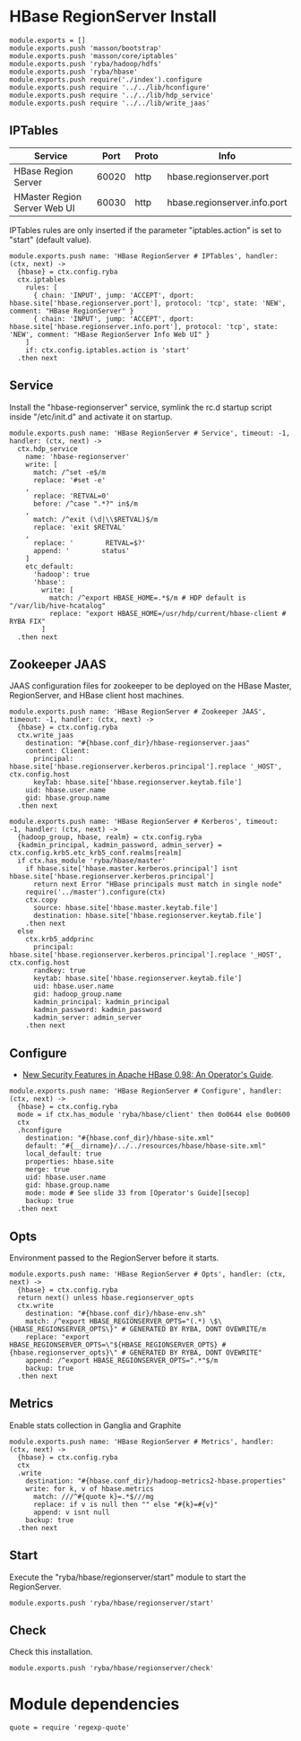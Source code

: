 
# HBase RegionServer Install

    module.exports = []
    module.exports.push 'masson/bootstrap'
    module.exports.push 'masson/core/iptables'
    module.exports.push 'ryba/hadoop/hdfs'
    module.exports.push 'ryba/hbase'
    module.exports.push require('./index').configure
    module.exports.push require '../../lib/hconfigure'
    module.exports.push require '../../lib/hdp_service'
    module.exports.push require '../../lib/write_jaas'

## IPTables

| Service                      | Port  | Proto | Info                         |
|------------------------------|-------|-------|------------------------------|
| HBase Region Server          | 60020 | http  | hbase.regionserver.port      |
| HMaster Region Server Web UI | 60030 | http  | hbase.regionserver.info.port |

IPTables rules are only inserted if the parameter "iptables.action" is set to
"start" (default value).

    module.exports.push name: 'HBase RegionServer # IPTables', handler: (ctx, next) ->
      {hbase} = ctx.config.ryba
      ctx.iptables
        rules: [
          { chain: 'INPUT', jump: 'ACCEPT', dport: hbase.site['hbase.regionserver.port'], protocol: 'tcp', state: 'NEW', comment: "HBase RegionServer" }
          { chain: 'INPUT', jump: 'ACCEPT', dport: hbase.site['hbase.regionserver.info.port'], protocol: 'tcp', state: 'NEW', comment: "HBase RegionServer Info Web UI" }
        ]
        if: ctx.config.iptables.action is 'start'
      .then next

## Service

Install the "hbase-regionserver" service, symlink the rc.d startup script
inside "/etc/init.d" and activate it on startup.

    module.exports.push name: 'HBase RegionServer # Service', timeout: -1, handler: (ctx, next) ->
      ctx.hdp_service
        name: 'hbase-regionserver'
        write: [
          match: /^set -e$/m
          replace: '#set -e'
        ,
          replace: 'RETVAL=0'
          before: /^case ".*?" in$/m
        ,
          match: /^exit (\d|\\$RETVAL)$/m
          replace: 'exit $RETVAL'
        ,
          replace: '        RETVAL=$?'
          append: '        status'
        ]
        etc_default:
          'hadoop': true
          'hbase':
            write: [
              match: /^export HBASE_HOME=.*$/m # HDP default is "/var/lib/hive-hcatalog"
              replace: "export HBASE_HOME=/usr/hdp/current/hbase-client # RYBA FIX"
            ]
      .then next

## Zookeeper JAAS

JAAS configuration files for zookeeper to be deployed on the HBase Master,
RegionServer, and HBase client host machines.

    module.exports.push name: 'HBase RegionServer # Zookeeper JAAS', timeout: -1, handler: (ctx, next) ->
      {hbase} = ctx.config.ryba
      ctx.write_jaas
        destination: "#{hbase.conf_dir}/hbase-regionserver.jaas"
        content: Client:
          principal: hbase.site['hbase.regionserver.kerberos.principal'].replace '_HOST', ctx.config.host
          keyTab: hbase.site['hbase.regionserver.keytab.file']
        uid: hbase.user.name
        gid: hbase.group.name
      .then next

    module.exports.push name: 'HBase RegionServer # Kerberos', timeout: -1, handler: (ctx, next) ->
      {hadoop_group, hbase, realm} = ctx.config.ryba
      {kadmin_principal, kadmin_password, admin_server} = ctx.config.krb5.etc_krb5_conf.realms[realm]
      if ctx.has_module 'ryba/hbase/master'
        if hbase.site['hbase.master.kerberos.principal'] isnt hbase.site['hbase.regionserver.kerberos.principal']
          return next Error "HBase principals must match in single node"
        require('../master').configure(ctx)
        ctx.copy
          source: hbase.site['hbase.master.keytab.file']
          destination: hbase.site['hbase.regionserver.keytab.file']
        .then next
      else
        ctx.krb5_addprinc
          principal: hbase.site['hbase.regionserver.kerberos.principal'].replace '_HOST', ctx.config.host
          randkey: true
          keytab: hbase.site['hbase.regionserver.keytab.file']
          uid: hbase.user.name
          gid: hadoop_group.name
          kadmin_principal: kadmin_principal
          kadmin_password: kadmin_password
          kadmin_server: admin_server
        .then next

## Configure

*   [New Security Features in Apache HBase 0.98: An Operator's Guide][secop].

[secop]: http://fr.slideshare.net/HBaseCon/features-session-2

    module.exports.push name: 'HBase RegionServer # Configure', handler: (ctx, next) ->
      {hbase} = ctx.config.ryba
      mode = if ctx.has_module 'ryba/hbase/client' then 0o0644 else 0o0600
      ctx
      .hconfigure
        destination: "#{hbase.conf_dir}/hbase-site.xml"
        default: "#{__dirname}/../../resources/hbase/hbase-site.xml"
        local_default: true
        properties: hbase.site
        merge: true
        uid: hbase.user.name
        gid: hbase.group.name
        mode: mode # See slide 33 from [Operator's Guide][secop]
        backup: true
      .then next

## Opts

Environment passed to the RegionServer before it starts.

    module.exports.push name: 'HBase RegionServer # Opts', handler: (ctx, next) ->
      {hbase} = ctx.config.ryba
      return next() unless hbase.regionserver_opts
      ctx.write
        destination: "#{hbase.conf_dir}/hbase-env.sh"
        match: /^export HBASE_REGIONSERVER_OPTS="(.*) \$\{HBASE_REGIONSERVER_OPTS\}" # GENERATED BY RYBA, DONT OVEWRITE/m
        replace: "export HBASE_REGIONSERVER_OPTS=\"${HBASE_REGIONSERVER_OPTS} #{hbase.regionserver_opts}\" # GENERATED BY RYBA, DONT OVEWRITE"
        append: /^export HBASE_REGIONSERVER_OPTS=".*"$/m
        backup: true
      .then next

## Metrics

Enable stats collection in Ganglia and Graphite

    module.exports.push name: 'HBase RegionServer # Metrics', handler: (ctx, next) ->
      {hbase} = ctx.config.ryba
      ctx
      .write
        destination: "#{hbase.conf_dir}/hadoop-metrics2-hbase.properties"
        write: for k, v of hbase.metrics
          match: ///^#{quote k}=.*$///mg
          replace: if v is null then "" else "#{k}=#{v}"
          append: v isnt null
        backup: true
      .then next

## Start

Execute the "ryba/hbase/regionserver/start" module to start the RegionServer.

    module.exports.push 'ryba/hbase/regionserver/start'

## Check

Check this installation.

    module.exports.push 'ryba/hbase/regionserver/check'

# Module dependencies

    quote = require 'regexp-quote'